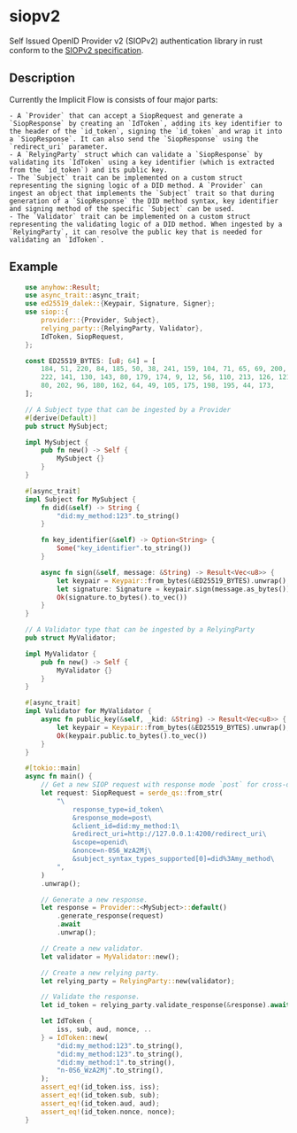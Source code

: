 # siopv2
Self Issued OpenID Provider v2 (SIOPv2) authentication library in rust conform to the [SIOPv2 specification](https://openid.net/specs/openid-connect-self-issued-v2-1_0.html).

## Description

Currently the Implicit Flow is consists of four major parts:

    - A `Provider` that can accept a SiopRequest and generate a `SiopResponse` by creating an `IdToken`, adding its key identifier to the header of the `id_token`, signing the `id_token` and wrap it into a `SiopResponse`. It can also send the `SiopResponse` using the `redirect_uri` parameter.
    - A `RelyingParty` struct which can validate a `SiopResponse` by validating its `IdToken` using a key identifier (which is extracted from the `id_token`) and its public key.
    - The `Subject` trait can be implemented on a custom struct representing the signing logic of a DID method. A `Provider` can ingest an object that implements the `Subject` trait so that during generation of a `SiopResponse` the DID method syntax, key identifier and signing method of the specific `Subject` can be used.
    - The `Validator` trait can be implemented on a custom struct representing the validating logic of a DID method. When ingested by a `RelyingParty`, it can resolve the public key that is needed for validating an `IdToken`.

## Example

```rust
    use anyhow::Result;
    use async_trait::async_trait;
    use ed25519_dalek::{Keypair, Signature, Signer};
    use siop::{
        provider::{Provider, Subject},
        relying_party::{RelyingParty, Validator},
        IdToken, SiopRequest,
    };

    const ED25519_BYTES: [u8; 64] = [
        184, 51, 220, 84, 185, 50, 38, 241, 159, 104, 71, 65, 69, 200, 189, 33, 0, 143, 8, 118, 121, 226, 54, 174, 25, 25,
        222, 141, 130, 143, 80, 179, 174, 9, 12, 56, 110, 213, 126, 121, 47, 192, 117, 97, 75, 99, 95, 61, 25, 206, 185,
        80, 202, 96, 180, 162, 64, 49, 105, 175, 198, 195, 44, 173,
    ];

    // A Subject type that can be ingested by a Provider
    #[derive(Default)]
    pub struct MySubject;

    impl MySubject {
        pub fn new() -> Self {
            MySubject {}
        }
    }

    #[async_trait]
    impl Subject for MySubject {
        fn did(&self) -> String {
            "did:my_method:123".to_string()
        }

        fn key_identifier(&self) -> Option<String> {
            Some("key_identifier".to_string())
        }

        async fn sign(&self, message: &String) -> Result<Vec<u8>> {
            let keypair = Keypair::from_bytes(&ED25519_BYTES).unwrap();
            let signature: Signature = keypair.sign(message.as_bytes());
            Ok(signature.to_bytes().to_vec())
        }
    }

    // A Validator type that can be ingested by a RelyingParty
    pub struct MyValidator;

    impl MyValidator {
        pub fn new() -> Self {
            MyValidator {}
        }
    }

    #[async_trait]
    impl Validator for MyValidator {
        async fn public_key(&self, _kid: &String) -> Result<Vec<u8>> {
            let keypair = Keypair::from_bytes(&ED25519_BYTES).unwrap();
            Ok(keypair.public.to_bytes().to_vec())
        }
    }

    #[tokio::main]
    async fn main() {
        // Get a new SIOP request with response mode `post` for cross-device communication.
        let request: SiopRequest = serde_qs::from_str(
            "\
                response_type=id_token\
                &response_mode=post\
                &client_id=did:my_method:1\
                &redirect_uri=http://127.0.0.1:4200/redirect_uri\
                &scope=openid\
                &nonce=n-0S6_WzA2Mj\
                &subject_syntax_types_supported[0]=did%3Amy_method\
            ",
        )
        .unwrap();

        // Generate a new response.
        let response = Provider::<MySubject>::default()
            .generate_response(request)
            .await
            .unwrap();

        // Create a new validator.
        let validator = MyValidator::new();

        // Create a new relying party.
        let relying_party = RelyingParty::new(validator);

        // Validate the response.
        let id_token = relying_party.validate_response(&response).await.unwrap();

        let IdToken {
            iss, sub, aud, nonce, ..
        } = IdToken::new(
            "did:my_method:123".to_string(),
            "did:my_method:123".to_string(),
            "did:my_method:1".to_string(),
            "n-0S6_WzA2Mj".to_string(),
        );
        assert_eq!(id_token.iss, iss);
        assert_eq!(id_token.sub, sub);
        assert_eq!(id_token.aud, aud);
        assert_eq!(id_token.nonce, nonce);
    }


```
